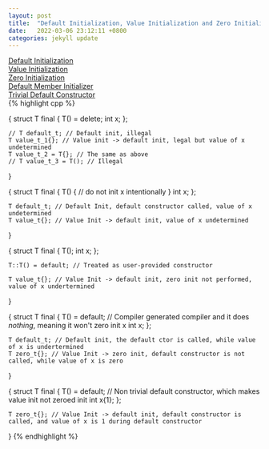```yaml
---
layout: post
title:  "Default Initialization, Value Initialization and Zero Initialization"
date:   2022-03-06 23:12:11 +0800
categories: jekyll update
---
```

[Default Initialization](https://en.cppreference.com/w/cpp/language/default_initialization "cppreference")  
[Value Initialization](https://en.cppreference.com/w/cpp/language/value_initialization "cppreference")  
[Zero Initialization](https://en.cppreference.com/w/cpp/language/zero_initialization "cppreference")  
[Default Member Initializer](https://en.cppreference.com/w/cpp/language/data_members "cppreference")  
[Trivial Default Constructor](https://en.cppreference.com/w/cpp/language/default_constructor "cppreference")  
{% highlight cpp %}

{
    struct T final
    {
        T() = delete;
        int x;
    };
 
    // T default_t; // Default init, illegal
    T value_t_1{}; // Value init -> default init, legal but value of x undetermined
    T value_t_2 = T{}; // The same as above
    // T value_t_3 = T(); // Illegal
}
 
{
    struct T final
    {
        T()
        {
            // do not init x intentionally
        }
        int x;
    };
 
    T default_t; // Default Init, default constructor called, value of x undetermined
    T value_t{}; // Value Init -> default init, value of x undetermined
}
 
{
    struct T final
    {
        T();
        int x;
    };
 
    T::T() = default; // Treated as user-provided constructor
 
    T value_t{}; // Value Init -> default init, zero init not performed, value of x undertermined
}
 
{
    struct T final
    {
        T() = default; // Compiler generated compiler and it does *nothing*, meaning it won't zero init x
        int x;
    };
 
    T default_t; // Default init, the default ctor is called, while value of x is undertermined
    T zero_t{}; // Value Init -> zero init, default constructor is not called, while value of x is zero
}
 
{
    struct T final
    {
        T() = default; // Non trivial default constructor, which makes value init not zeroed init
        int x{1};
    };
 
    T zero_t{}; // Value Init -> default init, default constructor is called, and value of x is 1 during default constructor
}
{% endhighlight %}